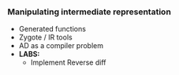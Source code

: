 ### Manipulating intermediate representation
  - Generated functions
  - Zygote / IR tools
  - AD as a compiler problem
  - **LABS:**
    + Implement Reverse diff
